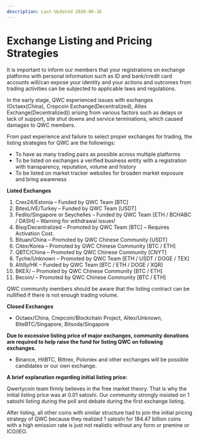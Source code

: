 ```yaml
---
description: Last Updated 2020-06-16
---
```


# Exchange Listing and Pricing Strategies

It is important to inform our members that your registrations on exchange platforms with personal information such as ID and bank/credit card accounts will/can expose your identity and your actions and outcomes from trading activities can be subjected to applicable laws and regulations.

In the early stage, QWC experienced issues with exchanges \(Octaex\(China\), Crepcoin Exchange\(Decentralized\), Altex Exchange\(Decentralized\)\) arising from various factors such as delays or lack of support, site shut downs and service terminations, which caused damages to QWC members.

From past experience and failure to select proper exchanges for trading, the listing strategies for QWC are the followings:

* To have as many trading pairs as possible across multiple platforms
* To be listed on exchanges a verified business entity with a registration with transparency, reputation, volume and history
* To be listed on market tracker websites for broaden market exposure and bring awareness

**Listed Exchanges**

1. Crex24/Estonia – Funded by QWC Team \[BTC\]
2. BitexLIVE/Turkey – Funded by QWC Team \[USDT\]
3. Fedlio/Singapore or Seychelles – Funded by QWC Team \[ETH / BCHABC / DASH\] – Warning for withdrawal issues!
4. Bisq/Decentralized – Promoted by QWC Team \[BTC\] – Requires Activation Cost.
5. Bituan/China – Promoted by QWC Chinese Community \[USDT\]
6. Citex/Korea – Promoted by QWC Chinese Community \[BTC / ETH\]
7. QBTC/China – Promoted by QWC Chinese Community \[CNYT\]
8. Tyche/Unknown – Promoted by QWC Team \[ETH / USDT / DOGE / TEX\]
9. Altilly/HK – Funded by QWC Team \[BTC / ETH / DOGE / XQR\]
10. BKEX/ – Promoted by QWC Chinese Community \[BTC / ETH\]
11. Becoin/ – Promoted by QWC Chinese Community \[BTC / ETH\]

QWC community members should be aware that the listing contract can be nullified if there is not enough trading volume.

**Closed Exchanges**

* Octaex/China, Crepcoin/Blockchain Project, Altex/Unknown, BiteBTC/Singapore, Bitsoda/Singapore

**Due to excessive listing price of major exchanges, community donations are required to help raise the fund for listing QWC on following exchanges.**

* Binance, HitBTC, Bittrex, Poloniex and other exchanges will be possible candidates or our own exchange.

**A brief explanation regarding initial listing price:**

Qwertycoin team firmly believes in the free market theory. That is why the initial listing price was at 0.01 satoshi. Our community strongly insisted on 1 satoshi listing during the poll and debate during the first exchange listing.

After listing, all other coins with similar structure had to join the initial pricing strategy of QWC because they realized 1 satoshi for 184.47 billion coins with a high emission rate is just not realistic without any form or premine or ICO/IEO.

